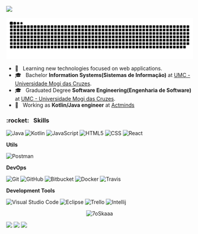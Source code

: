 ![](https://komarev.com/ghpvc/?username=bapadua&color=006bed)

  <p align="center">
  <img src="https://github.com/DHANOLA/DHANOLA/raw/output/github-contribution-grid-snake.svg" alt="snake"></center>
</p>

- 🤔 &nbsp; Learning new technologies focused on web applications.
- 🎓 &nbsp; Bachelor **Information Systems(Sistemas de Informação)** at <a href="https://www.umc.br">UMC - Universidade Mogi das Cruzes</a>.
- 🎓 &nbsp; Graduated Degree **Software Engineering(Engenharia de Software)** at <a href="https://www.umc.br">UMC - Universidade Mogi das Cruzes</a>.
- 💼 &nbsp; Working as **Kotlin/Java engineer** at <a href="https://www.actminds.com/">Actminds</a>

<h3> :rocket: &nbsp; Skills </h3>

  ![Java](https://img.shields.io/badge/-Java-333333?style=flat&logo=Java&logoColor=007396)
  ![Kotlin](https://img.shields.io/badge/Spring-Kotlin-blueviolet)
  ![JavaScript](https://img.shields.io/badge/-JavaScript-333333?style=flat&logo=javascript)
  ![HTML5](https://img.shields.io/badge/-HTML5-333333?style=flat&logo=HTML5)
  ![CSS](https://img.shields.io/badge/-CSS-333333?style=flat&logo=CSS3&logoColor=1572B6)
  ![React](https://img.shields.io/badge/-React-333333?style=flat&logo=react)
  
  **Utils**

  ![Postman](https://img.shields.io/badge/-Postman-333333?style=flat&logo=postman)
  
  **DevOps**

  ![Git](https://img.shields.io/badge/-Git-333333?style=flat&logo=git)
  ![GitHub](https://img.shields.io/badge/-GitHub-333333?style=flat&logo=github)
  ![Bitbucket](https://img.shields.io/badge/-Bitbucket-333333?style=flat&logo=bitbucket)
  ![Docker](https://img.shields.io/badge/-Docker-333333?style=flat&logo=docker)
  ![Travis](https://img.shields.io/badge/-Travis-333333?style=flat&logo=travis)
  
  **Development Tools**

  ![Visual Studio Code](https://img.shields.io/badge/-Visual%20Studio%20Code-333333?style=flat&logo=visual-studio-code&logoColor=007ACC)
  ![Eclipse](https://img.shields.io/badge/-Eclipse-333333?style=flat&logo=eclipse-ide&logoColor=2C2255)
  ![Trello](https://img.shields.io/badge/-Trello-333333?style=flat&logo=trello&logoColor=007ACC)
  ![Intellij](https://img.shields.io/badge/jetbrains-%23000000.svg?style=plastic&logo=jetbrains&logoColor=white)
  
  <p align="center"><img src="https://github-readme-streak-stats.herokuapp.com/?user=bapadua&theme=algolia" alt="7oSkaaa" /></p>
  
  
<p align="left">
  <a href="mailto:bapadua.aws@gmail.com" alt="Gmail">
  <img src="https://img.shields.io/badge/-Gmail-FF0000?style=flat-square&labelColor=FF0000&logo=gmail&logoColor=white&link=mailto:bapadua.aws@gmail.com" /></a>

  <a href="https://www.linkedin.com/in/bapadua" alt="Linkedin">
  <img src="https://img.shields.io/badge/-Linkedin-0e76a8?style=flat-square&logo=Linkedin&logoColor=white&link=https://www.linkedin.com/in/bapadua" /></a>

  <a href="https://instagram.com/badpadua" alt="Instagram">
  <img src="https://img.shields.io/badge/-Instagram-DF0174?style=flat-square&labelColor=DF0174&logo=instagram&logoColor=white&link=https://instagram.com/badpadua"/></a>
</p>  


<!--
**bapadua/bapadua** is a ✨ _special_ ✨ repository because its `README.md` (this file) appears on your GitHub profile.

Here are some ideas to get you started:

- 🔭 I’m currently working on ...
- 🌱 I’m currently learning ...
- 👯 I’m looking to collaborate on ...
- 🤔 I’m looking for help with ...
- 💬 Ask me about ...
- 📫 How to reach me: ...
- 😄 Pronouns: ...
- ⚡ Fun fact: ...
-->
